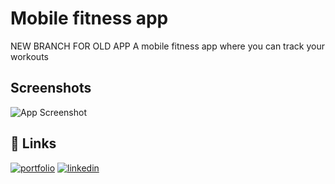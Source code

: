 # Mobile fitness app

NEW BRANCH FOR OLD APP
A mobile fitness app where you can track your workouts

## Screenshots

![App Screenshot](https://fitx-image-bucket.s3.eu-west-1.amazonaws.com/Screenshot+2024-01-31+173814.png)

## 🔗 Links

[![portfolio](https://img.shields.io/badge/my_portfolio-000?style=for-the-badge&logo=ko-fi&logoColor=white)](https://tariqh-portfolio.vercel.app/)
[![linkedin](https://img.shields.io/badge/linkedin-0A66C2?style=for-the-badge&logo=linkedin&logoColor=white)](https://www.linkedin.com/in/tariq-horan/)
